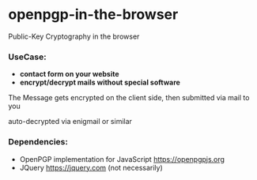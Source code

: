 # openpgp-in-the-browser

Public-Key Cryptography in the browser

### UseCase:
* **contact form on your website**
* **encrypt/decrypt mails without special software**

The Message gets encrypted on the client side, 
then submitted via mail to you

auto-decrypted via enigmail or similar

### Dependencies:
- OpenPGP implementation for JavaScript https://openpgpjs.org
- JQuery https://jquery.com (not necessarily)